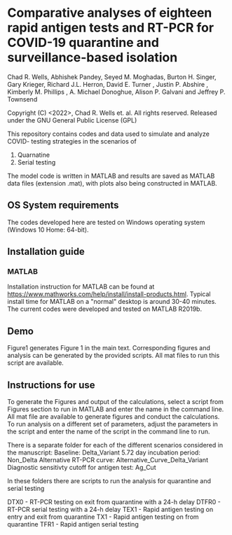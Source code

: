 # Comparative analyses of eighteen rapid antigen tests and RT-PCR for COVID-19 quarantine and surveillance-based isolation

Chad R. Wells, Abhishek Pandey, Seyed M. Moghadas, Burton H. Singer, Gary Krieger, Richard J.L. Herron, David E. Turner , Justin P. Abshire , Kimberly M. Phillips , A. Michael Donoghue, Alison P. Galvani and Jeffrey P. Townsend

Copyright (C) <2022>, Chad R. Wells et. al. All rights reserved. Released under the GNU General Public License (GPL)

This repository contains codes and data used to simulate and analyze COVID- testing strategies in the scenarios of 
1. Quarnatine
2. Serial testing

The model code is written in MATLAB and results are saved as MATLAB data files (extension .mat), with plots also being constructed in MATLAB. 

## OS System requirements
The codes developed here are tested on Windows operating system (Windows 10 Home: 64-bit). 

## Installation guide
### MATLAB
Installation instruction for MATLAB can be found at https://www.mathworks.com/help/install/install-products.html. Typical install time for MATLAB on a "normal" desktop is around 30-40 minutes. The current codes were developed and tested on MATLAB R2019b.

## Demo
Figure1 generates Figure 1 in the main text. Corresponding figures and analysis can be generated by the provided scripts. All mat files to run this script are available. 

## Instructions for use
To generate the Figures and output of the calculations, select a script from Figures section to run in MATLAB and enter the name in the command line. All mat file are available to generate figures and conduct the calculations. To run analysis on a different set of parameters, adjust the parameters in the script and enter the name of the script in the command line to run. 

There is a separate folder for each of the different scenarios considered in the manuscript:
Baseline: Delta_Variant
5.72 day incubation period: Non_Delta
Alternative RT-PCR curve: Alternative_Curve_Delta_Variant
Diagnostic sensitivty cutoff for antigen test: Ag_Cut

In these folders there are scripts to run the analysis for quarantine and serial testing

DTX0 - RT-PCR testing on exit from quarantine with a 24-h delay
DTFR0 - RT-PCR serial testing with a 24-h delay
TEX1 - Rapid antigen testing on entry and exit from quarantine
TX1 - Rapid antigen testing on from quarantine
TFR1 - Rapid antigen serial testing
